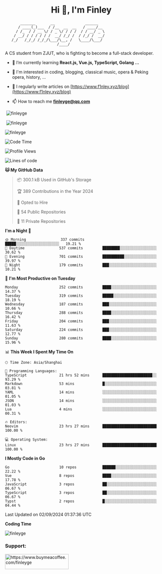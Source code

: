 <h1 align="center">Hi 👋, I'm Finley</h1>

```text
       _______       __              ______   
      / ____(_)___  / /__  __  __   / ____/__ 
     / /_  / / __ \/ / _ \/ / / /  / / __/ _ \
    / __/ / / / / / /  __/ /_/ /  / /_/ /  __/
   /_/   /_/_/ /_/_/\___/\__, /   \____/\___/
                        /____/                
```

<p align="left">

A CS student from ZJUT,
who is fighting to become a full-stack developer.

</p>

<p align="left">

- 🌱 I’m currently learning **React.js, Vue.js, TypeScript, Golang ...**

- 🧠 I'm interested in coding, blogging, classical music, opera & Peking opera, history, ...

- 📝 I regularly write articles on [https://www.f1nley.xyz/blog](https://www.f1nley.xyz/blog)

- 📫 How to reach me **finleyge@qq.com**

</p>

<p>&nbsp;<img align="center" src="https://github-readme-stats.vercel.app/api/top-langs/?username=finleyge&show_icons=true&locale=en&hide=javascript,html,tex" alt="finleyge" /></p>

<p>&nbsp;<img align="center" src="https://github-readme-stats.vercel.app/api?username=finleyge&show_icons=true&locale=en" alt="finleyge" /></p>

<p><img align="center" src="https://github-readme-streak-stats.herokuapp.com/?user=finleyge&" alt="finleyge" /></p>

<!--START_SECTION:waka-->
![Code Time](http://img.shields.io/badge/Code%20Time-1%2C798%20hrs%2020%20mins-blue)

![Profile Views](http://img.shields.io/badge/Profile%20Views-0-blue)

![Lines of code](https://img.shields.io/badge/From%20Hello%20World%20I%27ve%20Written-1.2%20million%20lines%20of%20code-blue)

**🐱 My GitHub Data** 

> 📦 300.1 kB Used in GitHub's Storage 
 > 
> 🏆 389 Contributions in the Year 2024
 > 
> 💼 Opted to Hire
 > 
> 📜 54 Public Repositories 
 > 
> 🔑 11 Private Repositories 
 > 
**I'm a Night 🦉** 

```text
🌞 Morning                337 commits         █████░░░░░░░░░░░░░░░░░░░░   19.21 % 
🌆 Daytime                537 commits         ████████░░░░░░░░░░░░░░░░░   30.62 % 
🌃 Evening                701 commits         ██████████░░░░░░░░░░░░░░░   39.97 % 
🌙 Night                  179 commits         ███░░░░░░░░░░░░░░░░░░░░░░   10.21 % 
```
📅 **I'm Most Productive on Tuesday** 

```text
Monday                   252 commits         ████░░░░░░░░░░░░░░░░░░░░░   14.37 % 
Tuesday                  319 commits         █████░░░░░░░░░░░░░░░░░░░░   18.19 % 
Wednesday                187 commits         ███░░░░░░░░░░░░░░░░░░░░░░   10.66 % 
Thursday                 288 commits         ████░░░░░░░░░░░░░░░░░░░░░   16.42 % 
Friday                   204 commits         ███░░░░░░░░░░░░░░░░░░░░░░   11.63 % 
Saturday                 224 commits         ███░░░░░░░░░░░░░░░░░░░░░░   12.77 % 
Sunday                   280 commits         ████░░░░░░░░░░░░░░░░░░░░░   15.96 % 
```


📊 **This Week I Spent My Time On** 

```text
🕑︎ Time Zone: Asia/Shanghai

💬 Programming Languages: 
TypeScript               21 hrs 52 mins      ███████████████████████░░   93.29 % 
Markdown                 53 mins             █░░░░░░░░░░░░░░░░░░░░░░░░   03.81 % 
YAML                     14 mins             ░░░░░░░░░░░░░░░░░░░░░░░░░   01.05 % 
JSON                     14 mins             ░░░░░░░░░░░░░░░░░░░░░░░░░   01.03 % 
Lua                      4 mins              ░░░░░░░░░░░░░░░░░░░░░░░░░   00.31 % 

🔥 Editors: 
Neovim                   23 hrs 27 mins      █████████████████████████   100.00 % 

💻 Operating System: 
Linux                    23 hrs 27 mins      █████████████████████████   100.00 % 
```

**I Mostly Code in Go** 

```text
Go                       10 repos            ██████░░░░░░░░░░░░░░░░░░░   22.22 % 
Vue                      8 repos             ████░░░░░░░░░░░░░░░░░░░░░   17.78 % 
JavaScript               3 repos             ██░░░░░░░░░░░░░░░░░░░░░░░   06.67 % 
TypeScript               3 repos             ██░░░░░░░░░░░░░░░░░░░░░░░   06.67 % 
Typst                    2 repos             █░░░░░░░░░░░░░░░░░░░░░░░░   04.44 % 
```




 Last Updated on 02/09/2024 01:37:36 UTC
<!--END_SECTION:waka-->
**Coding Time**
<p>
       <img align="center" src="https://wakatime.com/share/@1f267603-cf28-47c9-a32c-2753500710e7/96d852e9-5832-42ff-acaa-a48a5371ba9d.svg" alt="finleyge" />
</p>

</p>


<h3 align="left">Support:</h3>

<p align="left">

<a href="https://www.buymeacoffee.com/finleyge"> <img align="left" src="https://cdn.buymeacoffee.com/buttons/v2/default-yellow.png" height="50" width="210" alt="https://www.buymeacoffee.com/finleyge" />

</a>
</p>
